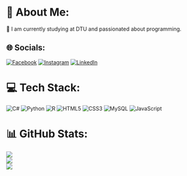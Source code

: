 # 💫 About Me:
🔭 I am currently studying at DTU and passionated about programming.<br>


## 🌐 Socials:
[![Facebook](https://img.shields.io/badge/Facebook-%231877F2.svg?logo=Facebook&logoColor=white)](https://facebook.com/profile.php?id=100009063641838) [![Instagram](https://img.shields.io/badge/Instagram-%23E4405F.svg?logo=Instagram&logoColor=white)](https://instagram.com/www.instagram.com/ma_sergey_hkevich/) [![LinkedIn](https://img.shields.io/badge/LinkedIn-%230077B5.svg?logo=linkedin&logoColor=white)](https://www.linkedin.com/in/sergeymashkevich/) 

# 💻 Tech Stack:
![C#](https://img.shields.io/badge/c%23-%23239120.svg?style=for-the-badge&logo=csharp&logoColor=white) ![Python](https://img.shields.io/badge/python-3670A0?style=for-the-badge&logo=python&logoColor=ffdd54) ![R](https://img.shields.io/badge/r-%23276DC3.svg?style=for-the-badge&logo=r&logoColor=white) ![HTML5](https://img.shields.io/badge/html5-%23E34F26.svg?style=for-the-badge&logo=html5&logoColor=white) ![CSS3](https://img.shields.io/badge/css3-%231572B6.svg?style=for-the-badge&logo=css3&logoColor=white) ![MySQL](https://img.shields.io/badge/mysql-4479A1.svg?style=for-the-badge&logo=mysql&logoColor=white) ![JavaScript](https://img.shields.io/badge/javascript-%23323330.svg?style=for-the-badge&logo=javascript&logoColor=%23F7DF1E)
# 📊 GitHub Stats:
![](https://github-readme-stats.vercel.app/api?username=SergeyMashkevich&theme=dark&hide_border=true&include_all_commits=false&count_private=false)<br/>
![](https://github-readme-streak-stats.herokuapp.com/?user=SergeyMashkevich&theme=dark&hide_border=true)<br/>
![](https://github-readme-stats.vercel.app/api/top-langs/?username=SergeyMashkevich&theme=dark&hide_border=true&include_all_commits=false&count_private=false&layout=compact)

<!-- Proudly created with GPRM ( https://gprm.itsvg.in ) -->
